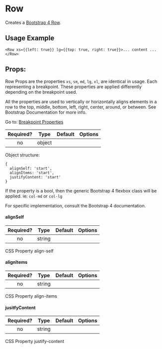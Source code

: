 # Row

Creates a [Bootstrap 4 Row](https://getbootstrap.com/docs/4.0/layout/grid/).

## Usage Example

```JSX
<Row xs={{left: true}} lg={{top: true, right: true}}>... content ...</Row>
```

## Props:

Row Props are the properties `xs`, `sm`, `md`, `lg`, `xl`, are identical in usage. Each representing a breakpoint. These properties are applied differently depending on the breakpoint used.

All the properties are used to vertically or horizontally aligns elements in a row to the top, middle, bottom, left, right, center, around, or between. See Bootstrap Documentation for more info.

Go to: [Breakpoint Properties](/README.md#breakpoint-properties)

| Required? | Type | Default | Options |
|:---:|:---:|---|---|
| no | object | | |

Object structure:

```
{
  alignSelf: 'start',
  alignItems: 'start',
  justifyContent: 'start'
}
```

If the property is a bool, then the generic Bootstrap 4 flexbox class will be applied. ie: `col-md` or `col-lg`

For specific implementation, consult the Bootstrap 4 documentation.

#### alignSelf

| Required? | Type | Default | Options |
|:---:|:---:|---|---|
| no | string | |  |

CSS Property align-self

#### alignItems

| Required? | Type | Default | Options |
|:---:|:---:|---|---|
| no | string | |  |

CSS Property align-items

#### jusitfyContent

| Required? | Type | Default | Options |
|:---:|:---:|---|---|
| no | string | |  |

CSS Property justify-content